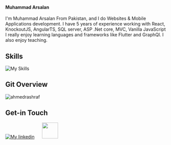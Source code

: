 #### Muhammad Arsalan
I'm Muhammad Arsalan From Pakistan, and I do Websites & Mobile Applications development. I have 5 years of experience working with React, KnockoutJS, AngularTS, SQL server, ASP .Net core, MVC, Vanilla JavaScript I really enjoy learning languages and frameworks like Flutter and GraphQl. I also enjoy teaching.


## Skills
![My Skills](https://skillicons.dev/icons?i=react,angular,firebase,nodejs,csharp,mongodb,js,ts,redux,bootstrap,materialui,netlify,azure,css,html)


## Git Overview
<img align="center" src="https://github-readme-stats.vercel.app/api?username=ahmedrashraf&show_icons=true" alt="ahmedrashraf" />


## Get-in Touch

[![My linkedin](https://skillicons.dev/icons?i=linkedin)](https://www.linkedin.com/in/ahmed-ashraf-64899a192)
<a href="https://wa.me/+923310334392?text=Hi there 👋" target="blank"><img src="https://upload.wikimedia.org/wikipedia/commons/thumb/6/6b/WhatsApp.svg/512px-WhatsApp.svg.png?20220228223904" style="height:50px;width:50px;margin-left:20px" /></a>
